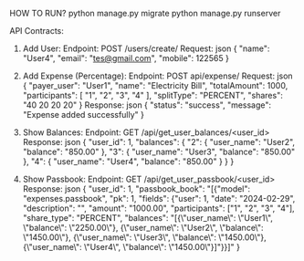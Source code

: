 HOW TO RUN?
python manage.py migrate
python manage.py runserver

API Contracts:

1. Add User:
Endpoint: POST /users/create/
Request:
json
{
    "name": "User4",
    "email": "tes@gmail.com",
    "mobile": 122565
}

2. Add Expense (Percentage):
Endpoint: POST api/expense/
Request:
json
{
    "payer_user": "User1",
    "name": "Electricity Bill",
    "totalAmount": 1000,
    "participants": [
        "1",
        "2",
        "3",
        "4"
    ],
    "splitType": "PERCENT",
    "shares": "40 20 20 20"
}
Response:
json
{
  "status": "success",
  "message": "Expense added successfully"
}
4. Show Balances:
Endpoint: GET /api/get_user_balances/<user_id>
Response:
json
{
    "user_id": 1,
    "balances": {
        "2": {
            "user_name": "User2",
            "balance": "850.00"
        },
        "3": {
            "user_name": "User3",
            "balance": "850.00"
        },
        "4": {
            "user_name": "User4",
            "balance": "850.00"
        }
    }
}
6. Show Passbook:
Endpoint: GET /api/get_user_passbook/<user_id>
Response:
json
{
    "user_id": 1,
    "passbook_book": "[{\"model\": \"expenses.passbook\", \"pk\": 1, \"fields\": {\"user\": 1, \"date\": \"2024-02-29\", \"description\": \"\", \"amount\": \"1000.00\", \"participants\": [\"1\", \"2\", \"3\", \"4\"], \"share_type\": \"PERCENT\", \"balances\": \"[{\\\"user_name\\\": \\\"User1\\\", \\\"balance\\\": \\\"2250.00\\\"}, {\\\"user_name\\\": \\\"User2\\\", \\\"balance\\\": \\\"1450.00\\\"}, {\\\"user_name\\\": \\\"User3\\\", \\\"balance\\\": \\\"1450.00\\\"}, {\\\"user_name\\\": \\\"User4\\\", \\\"balance\\\": \\\"1450.00\\\"}]\"}}]"
}